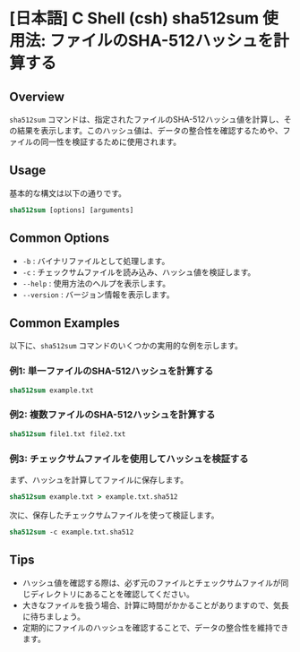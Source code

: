# [日本語] C Shell (csh) sha512sum 使用法: ファイルのSHA-512ハッシュを計算する

## Overview
`sha512sum` コマンドは、指定されたファイルのSHA-512ハッシュ値を計算し、その結果を表示します。このハッシュ値は、データの整合性を確認するためや、ファイルの同一性を検証するために使用されます。

## Usage
基本的な構文は以下の通りです。

```csh
sha512sum [options] [arguments]
```

## Common Options
- `-b` : バイナリファイルとして処理します。
- `-c` : チェックサムファイルを読み込み、ハッシュ値を検証します。
- `--help` : 使用方法のヘルプを表示します。
- `--version` : バージョン情報を表示します。

## Common Examples
以下に、`sha512sum` コマンドのいくつかの実用的な例を示します。

### 例1: 単一ファイルのSHA-512ハッシュを計算する
```csh
sha512sum example.txt
```

### 例2: 複数ファイルのSHA-512ハッシュを計算する
```csh
sha512sum file1.txt file2.txt
```

### 例3: チェックサムファイルを使用してハッシュを検証する
まず、ハッシュを計算してファイルに保存します。
```csh
sha512sum example.txt > example.txt.sha512
```
次に、保存したチェックサムファイルを使って検証します。
```csh
sha512sum -c example.txt.sha512
```

## Tips
- ハッシュ値を確認する際は、必ず元のファイルとチェックサムファイルが同じディレクトリにあることを確認してください。
- 大きなファイルを扱う場合、計算に時間がかかることがありますので、気長に待ちましょう。
- 定期的にファイルのハッシュを確認することで、データの整合性を維持できます。